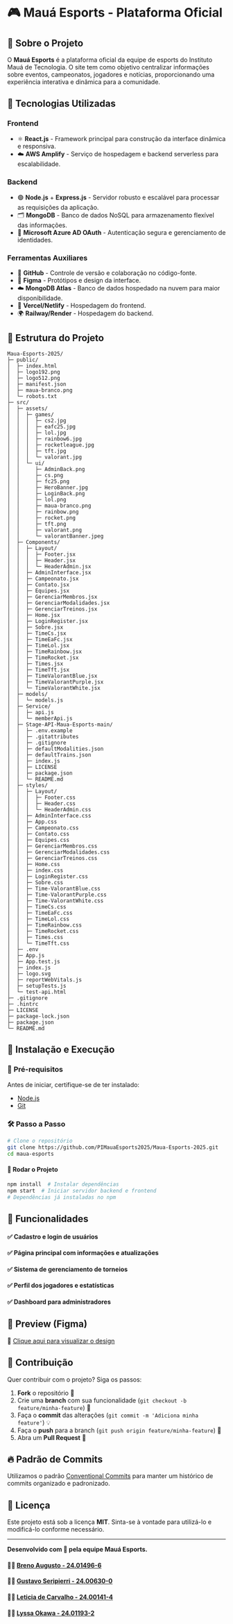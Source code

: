 # 🎮 Mauá Esports - Plataforma Oficial

## 📌 Sobre o Projeto
O **Mauá Esports** é a plataforma oficial da equipe de esports do Instituto Mauá de Tecnologia. O site tem como objetivo centralizar informações sobre eventos, campeonatos, jogadores e notícias, proporcionando uma experiência interativa e dinâmica para a comunidade.

## 🚀 Tecnologias Utilizadas

### **Frontend**
- ⚛️ **React.js** - Framework principal para construção da interface dinâmica e responsiva.
- ☁️ **AWS Amplify** - Serviço de hospedagem e backend serverless para escalabilidade.

### **Backend**
- 🟢 **Node.js** + **Express.js** - Servidor robusto e escalável para processar as requisições da aplicação.
- 🗂️ **MongoDB** - Banco de dados NoSQL para armazenamento flexível das informações.
- 🔑 **Microsoft Azure AD OAuth** - Autenticação segura e gerenciamento de identidades.

### **Ferramentas Auxiliares**
- 🔧 **GitHub** - Controle de versão e colaboração no código-fonte.
- 🎨 **Figma** - Protótipos e design da interface.
- ☁️ **MongoDB Atlas** - Banco de dados hospedado na nuvem para maior disponibilidade.
- 🚀 **Vercel/Netlify** - Hospedagem do frontend.
- 🌍 **Railway/Render** - Hospedagem do backend.

## 📂 Estrutura do Projeto
```
Maua-Esports-2025/
├─ public/
│  ├─ index.html
│  ├─ logo192.png
│  ├─ logo512.png
│  ├─ manifest.json
│  ├─ maua-branco.png
│  └─ robots.txt
├─ src/
│  ├─ assets/
│  │  ├─ games/
│  │  │  ├─ cs2.jpg
│  │  │  ├─ eafc25.jpg
│  │  │  ├─ lol.jpg
│  │  │  ├─ rainbow6.jpg
│  │  │  ├─ rocketleague.jpg
│  │  │  ├─ tft.jpg
│  │  │  └─ valorant.jpg
│  │  └─ ui/
│  │     ├─ AdminBack.png
│  │     ├─ cs.png
│  │     ├─ fc25.png
│  │     ├─ HeroBanner.jpg
│  │     ├─ LoginBack.png
│  │     ├─ lol.png
│  │     ├─ maua-branco.png
│  │     ├─ rainbow.png
│  │     ├─ rocket.png
│  │     ├─ tft.png
│  │     ├─ valorant.png
│  │     └─ valorantBanner.jpeg
│  ├─ Components/
│  │  ├─ Layout/
│  │  │  ├─ Footer.jsx
│  │  │  ├─ Header.jsx
│  │  │  └─ HeaderAdmin.jsx
│  │  ├─ AdminInterface.jsx
│  │  ├─ Campeonato.jsx
│  │  ├─ Contato.jsx
│  │  ├─ Equipes.jsx
│  │  ├─ GerenciarMembros.jsx
│  │  ├─ GerenciarModalidades.jsx
│  │  ├─ GerenciarTreinos.jsx
│  │  ├─ Home.jsx
│  │  ├─ LoginRegister.jsx
│  │  ├─ Sobre.jsx
│  │  ├─ TimeCs.jsx
│  │  ├─ TimeEaFc.jsx
│  │  ├─ TimeLol.jsx
│  │  ├─ TimeRainbow.jsx
│  │  ├─ TimeRocket.jsx
│  │  ├─ Times.jsx
│  │  ├─ TimeTft.jsx
│  │  ├─ TimeValorantBlue.jsx
│  │  ├─ TimeValorantPurple.jsx
│  │  └─ TimeValorantWhite.jsx
│  ├─ models/
│  │  └─ models.js
│  ├─ Service/
│  │  ├─ api.js
│  │  └─ memberApi.js
│  ├─ Stage-API-Maua-Esports-main/
│  │  ├─ .env.example
│  │  ├─ .gitattributes
│  │  ├─ .gitignore
│  │  ├─ defaultModalities.json
│  │  ├─ defaultTrains.json
│  │  ├─ index.js
│  │  ├─ LICENSE
│  │  ├─ package.json
│  │  └─ README.md
│  ├─ styles/
│  │  ├─ Layout/
│  │  │  ├─ Footer.css
│  │  │  ├─ Header.css
│  │  │  └─ HeaderAdmin.css
│  │  ├─ AdminInterface.css
│  │  ├─ App.css
│  │  ├─ Campeonato.css
│  │  ├─ Contato.css
│  │  ├─ Equipes.css
│  │  ├─ GerenciarMembros.css
│  │  ├─ GerenciarModalidades.css
│  │  ├─ GerenciarTreinos.css
│  │  ├─ Home.css
│  │  ├─ index.css
│  │  ├─ LoginRegister.css
│  │  ├─ Sobre.css
│  │  ├─ Time-ValorantBlue.css
│  │  ├─ Time-ValorantPurple.css
│  │  ├─ Time-ValorantWhite.css
│  │  ├─ TimeCs.css
│  │  ├─ TimeEaFc.css
│  │  ├─ TimeLol.css
│  │  ├─ TimeRainbow.css
│  │  ├─ TimeRocket.css
│  │  ├─ Times.css
│  │  └─ TimeTft.css
│  ├─ .env
│  ├─ App.js
│  ├─ App.test.js
│  ├─ index.js
│  ├─ logo.svg
│  ├─ reportWebVitals.js
│  ├─ setupTests.js
│  └─ test-api.html
├─ .gitignore
├─ .hintrc
├─ LICENSE
├─ package-lock.json
├─ package.json
└─ README.md

```

## 📜 Instalação e Execução

### 🔧 **Pré-requisitos**
Antes de iniciar, certifique-se de ter instalado:
- [Node.js](https://nodejs.org/)
- [Git](https://git-scm.com/)

### 🛠️ **Passo a Passo**
```sh
# Clone o repositório
git clone https://github.com/PIMauaEsports2025/Maua-Esports-2025.git
cd maua-esports
```

#### 📌 **Rodar o Projeto**
```sh
npm install  # Instalar dependências
npm start  # Iniciar servidor backend e frontend 
# Dependências já instaladas no npm
```
## 📌 Funcionalidades
#### ✅ Cadastro e login de usuários 
#### ✅ Página principal com informações e atualizações
#### ✅ Sistema de gerenciamento de torneios
#### ✅ Perfil dos jogadores e estatísticas
#### ✅ Dashboard para administradores

## 📸 Preview (Figma)
🔗 [Clique aqui para visualizar o design](https://www.figma.com/design/ANWM55epeLisAus2vfac3R/PI-3%C2%BA-Semestre---Mau%C3%A1-E-Sports?node-id=0-1&p=f&t=pgtO1yUtCPUn8CyO-0)

## 🤝 Contribuição
Quer contribuir com o projeto? Siga os passos:
1. **Fork** o repositório 🍴
2. Crie uma **branch** com sua funcionalidade (`git checkout -b feature/minha-feature`) 🌱
3. Faça o **commit** das alterações (`git commit -m 'Adiciona minha feature'`) 💡
4. Faça o **push** para a branch (`git push origin feature/minha-feature`) 🚀
5. Abra um **Pull Request** 📝

## 🔥 Padrão de Commits
Utilizamos o padrão [Conventional Commits](https://www.conventionalcommits.org/pt-br/v1.0.0/) para manter um histórico de commits organizado e padronizado.

## 📝 Licença
Este projeto está sob a licença **MIT**. Sinta-se à vontade para utilizá-lo e modificá-lo conforme necessário.

---
**Desenvolvido com 💙 pela equipe Mauá Esports.**
#### 🧑‍💻 [Breno Augusto - 24.01496-6](https://github.com/BrenoAugustoOG)
#### 🧑‍💻 [Gustavo Seripierri - 24.00630-0](https://github.com/GustavoSeripierri)
#### 👩‍💻 [Leticia de Carvalho - 24.00141-4](https://github.com/leticiacarvalhoo)
#### 👩‍💻 [Lyssa Okawa - 24.01193-2](https://github.com/lyssaokawaperini)

